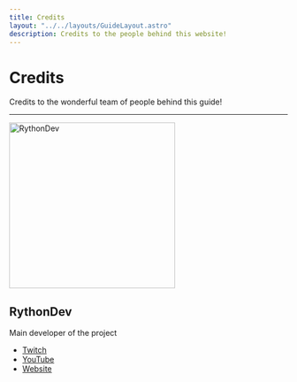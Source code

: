 ```yaml
---
title: Credits
layout: "../../layouts/GuideLayout.astro"
description: Credits to the people behind this website!
---
```


# Credits

Credits to the wonderful team of people behind this guide! 

---

<img src="/images/credits/rythondev.webp" alt="RythonDev" class="rounded-lg" width="300">

## RythonDev

Main developer of the project

- [Twitch](https://twitch.tv/RythonDev)
- [YouTube](https://youtube.com/@RythonDev)
- [Website](https://rython.dev/)